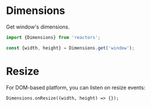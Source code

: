 Dimensions
===

Get window's dimensions.

```javascript
import {Dimensions} from 'reactors';

const {width, height} = Dimensions.get('window');
```

# Resize

For DOM-based platform, you can listen on resize events:

`Dimensions.onResize((width, height) => {});`

